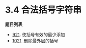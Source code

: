 # 3.4 合法括号字符串

**题目列表**

- [921](https://leetcode.cn/problems/minimum-add-to-make-parentheses-valid/description/). 使括号有效的最少添加
- [1021](https://leetcode.cn/problems/remove-outermost-parentheses/description/). 删除最外层的括号
